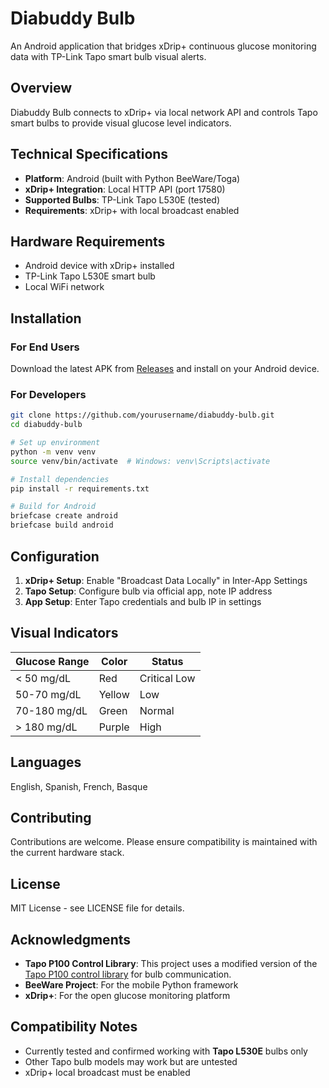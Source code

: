 # Diabuddy Bulb

An Android application that bridges xDrip+ continuous glucose monitoring data with TP-Link Tapo smart bulb visual alerts.

## Overview

Diabuddy Bulb connects to xDrip+ via local network API and controls Tapo smart bulbs to provide visual glucose level indicators. 

## Technical Specifications

- **Platform**: Android (built with Python BeeWare/Toga)
- **xDrip+ Integration**: Local HTTP API (port 17580)
- **Supported Bulbs**: TP-Link Tapo L530E (tested)
- **Requirements**: xDrip+ with local broadcast enabled

## Hardware Requirements

- Android device with xDrip+ installed
- TP-Link Tapo L530E smart bulb
- Local WiFi network

## Installation

### For End Users
Download the latest APK from [Releases](../../releases) and install on your Android device.

### For Developers
```bash
git clone https://github.com/yourusername/diabuddy-bulb.git
cd diabuddy-bulb

# Set up environment
python -m venv venv
source venv/bin/activate  # Windows: venv\Scripts\activate

# Install dependencies
pip install -r requirements.txt

# Build for Android
briefcase create android
briefcase build android
```

## Configuration

1. **xDrip+ Setup**: Enable "Broadcast Data Locally" in Inter-App Settings
2. **Tapo Setup**: Configure bulb via official app, note IP address
3. **App Setup**: Enter Tapo credentials and bulb IP in settings

## Visual Indicators

| Glucose Range | Color | Status |
|---------------|-------|--------|
| < 50 mg/dL | Red | Critical Low |
| 50-70 mg/dL | Yellow | Low |
| 70-180 mg/dL | Green | Normal |
| > 180 mg/dL | Purple | High |

## Languages

English, Spanish, French, Basque

## Contributing

Contributions are welcome. Please ensure compatibility is maintained with the current hardware stack.

## License

MIT License - see LICENSE file for details.

## Acknowledgments

- **Tapo P100 Control Library**: This project uses a modified version of the [Tapo P100 control library](https://github.com/fishbigger/TapoP100) for bulb communication.
- **BeeWare Project**: For the mobile Python framework
- **xDrip+**: For the open glucose monitoring platform

## Compatibility Notes

- Currently tested and confirmed working with **Tapo L530E** bulbs only
- Other Tapo bulb models may work but are untested
- xDrip+ local broadcast must be enabled
